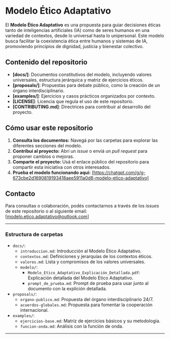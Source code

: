 # Modelo Ético Adaptativo

El **Modelo Ético Adaptativo** es una propuesta para guiar decisiones éticas tanto de inteligencias artificiales (IA) como de seres humanos en una variedad de contextos, desde lo universal hasta lo unipersonal. Este modelo busca facilitar la coexistencia ética entre humanos y sistemas de IA, promoviendo principios de dignidad, justicia y bienestar colectivo.

## Contenido del repositorio

- **[docs/]**: Documentos constitutivos del modelo, incluyendo valores universales, estructura jerárquica y matriz de ejercicios éticos.
- **[proposals/]**: Propuestas para debate público, como la creación de un órgano interdisciplinario.
- **[examples/]**: Ejercicios y casos prácticos organizados por contexto.
- **[LICENSE]**: Licencia que regula el uso de este repositorio.
- **[CONTRIBUTING.md]**: Directrices para contribuir al desarrollo del proyecto.

## Cómo usar este repositorio

1. **Consulta los documentos:** Navegá por las carpetas para explorar las diferentes secciones del modelo.
2. **Contribuí al proyecto:** Abrí un *issue* o enviá un *pull request* para proponer cambios o mejoras.
3. **Comparte el proyecto:** Usá el enlace público del repositorio para compartir esta iniciativa con otros interesados.
4. **Prueba el modelo funcionando aquí:** [https://chatgpt.com/g/g-673cbe2d1690819193418aee5911a0d8-modelo-etico-adaptativo]

## Contacto
Para consultas o colaboración, podés contactarnos a través de los *issues* de este repositorio o al siguiente email: [modelo.etico.adaptativo@outlook.com]

---

### **Estructura de carpetas**
- `docs/`:
  - `introduccion.md`: Introducción al Modelo Ético Adaptativo.
  - `contextos.md`: Definiciones y jerarquías de los contextos éticos.
  - `valores.md`: Lista y compromisos de los valores universales.
  - `modelo/`:
    - `Modelo_Etico_Adaptativo_Explicación_Detallada.pdf`: Explicación detallada del Modelo Etico Adaptativo.
    - `prompt_de_prueba.md`: Prompt de prueba para usar junto al documento con la explición detallada.
- `proposals/`:
  - `organo-publico.md`: Propuesta del órgano interdisciplinario 24/7.
  - `acuerdos-globales.md`: Propuesta para fomentar la cooperación internacional.
- `examples/`:
  - `ejercicios-base.md`: Matriz de ejercicios básicos y su metodología.
  - `funcion-onda.md`: Análisis con la función de onda.

---
